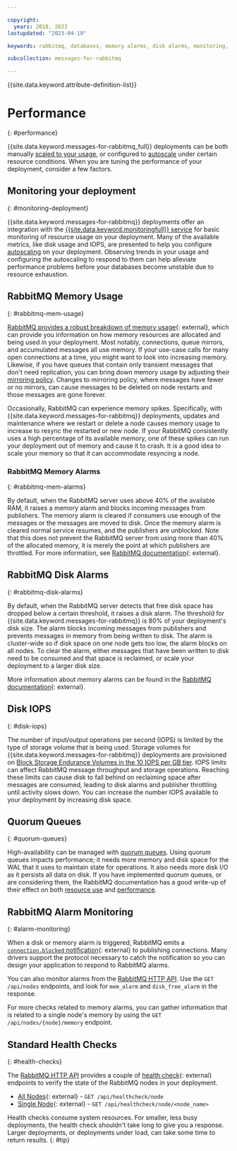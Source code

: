 ```yaml
---

copyright:
  years: 2018, 2023
lastupdated: "2023-04-19"

keywords: rabbitmq, databases, memory alarms, disk alarms, monitoring, disk I/O, rabbitmq performance

subcollection: messages-for-rabbitmq

---
```


{{site.data.keyword.attribute-definition-list}}

# Performance
{: #performance}

{{site.data.keyword.messages-for-rabbitmq_full}} deployments can be both manually [scaled to your usage](/docs/messages-for-rabbitmq?topic=messages-for-rabbitmq-resources-scaling), or configured to [autoscale](/docs/messages-for-rabbitmq?topic=messages-for-rabbitmq-autoscaling) under certain resource conditions. When you are tuning the performance of your deployment, consider a few factors.

## Monitoring your deployment
{: #monitoring-deployment}

{{site.data.keyword.messages-for-rabbitmq}} deployments offer an integration with the [{{site.data.keyword.monitoringfull}} service](/docs/messages-for-rabbitmq?topic=messages-for-rabbitmq-monitoring) for basic monitoring of resource usage on your deployment. Many of the available metrics, like disk usage and IOPS, are presented to help you configure [autoscaling](/docs/messages-for-rabbitmq?topic=messages-for-rabbitmq-autoscaling) on your deployment. Observing trends in your usage and configuring the autoscaling to respond to them can help alleviate performance problems before your databases become unstable due to resource exhaustion.

## RabbitMQ Memory Usage
{: #rabbitmq-mem-usage}

[RabbitMQ provides a robust breakdown of memory usage](https://www.rabbitmq.com/memory-use.html#breakdown){: external}, which can provide you information on how memory resources are allocated and being used in your deployment. Most notably, connections, queue mirrors, and accumulated messages all use memory. If your use-case calls for many open connections at a time, you might want to look into increasing memory. Likewise, if you have queues that contain only transient messages that don't need replication, you can bring down memory usage by adjusting their [mirroring policy](/docs/messages-for-rabbitmq?topic=messages-for-rabbitmq-high-availability#high-availability-queue-configuration). Changes to mirroring policy, where messages have fewer or no mirrors, can cause messages to be deleted on node restarts and those messages are gone forever.

Occasionally, RabbitMQ can experience memory spikes. Specifically, with {{site.data.keyword.messages-for-rabbitmq}} deployments, updates and maintenance where we restart or delete a node causes memory usage to increase to resync the restarted or new node. If your RabbitMQ consistently uses a high percentage of its available memory, one of these spikes can run your deployment out of memory and cause it to crash. It is a good idea to scale your memory so that it can accommodate resyncing a node.

### RabbitMQ Memory Alarms
{: #rabbitmq-mem-alarms}

By default, when the RabbitMQ server uses above 40% of the available RAM, it raises a memory alarm and blocks incoming messages from publishers. The memory alarm is cleared if consumers use enough of the messages or the messages are moved to disk. Once the memory alarm is cleared normal service resumes, and the publishers are unblocked. Note that this does not prevent the RabbitMQ server from using more than 40% of the allocated memory, it is merely the point at which publishers are throttled. For more information, see [RabbitMQ documentation](https://www.rabbitmq.com/memory.html){: external}.

## RabbitMQ Disk Alarms
{: #rabbitmq-disk-alarms}

By default, when the RabbitMQ server detects that free disk space has dropped below a certain threshold, it raises a disk alarm. The threshold for {{site.data.keyword.messages-for-rabbitmq}} is 80% of your deployment's disk size. The alarm blocks incoming messages from publishers and prevents messages in memory from being written to disk. The alarm is cluster-wide so if disk space on one node gets too low, the alarm blocks on all nodes. To clear the alarm, either messages that have been written to disk need to be consumed and that space is reclaimed, or scale your deployment to a larger disk size.

More information about memory alarms can be found in the [RabbitMQ documentation](https://www.rabbitmq.com/disk-alarms.html){: external}.

## Disk IOPS
{: #disk-iops}

The number of input/output operations per second (IOPS) is limited by the type of storage volume that is being used. Storage volumes for {{site.data.keyword.messages-for-rabbitmq}} deployments are provisioned on [Block Storage Endurance Volumes in the 10 IOPS per GB tier](/docs/BlockStorage?topic=BlockStorage-orderingthroughConsole#orderingthroughConsoleEndurance). IOPS limits can affect RabbitMQ message throughput and storage operations. Reaching these limits can cause disk to fall behind on reclaiming space after messages are consumed, leading to disk alarms and publisher throttling until activity slows down. You can increase the number IOPS available to your deployment by increasing disk space.

## Quorum Queues
{: #quorum-queues}

High-availability can be managed with [quorum queues](https://www.rabbitmq.com/quorum-queues.html). Using quorum queues impacts performance; it needs more memory and disk space for the WAL that it uses to maintain state for operations. It also needs more disk I/O as it persists all data on disk. If you have implemented quorum queues, or are considering them, the RabbitMQ documentation has a good write-up of their effect on both [resource use](https://www.rabbitmq.com/quorum-queues.html#resource-use) and [performance](https://www.rabbitmq.com/quorum-queues.html#performance).

## RabbitMQ Alarm Monitoring
{: #alarm-monitoring}

When a disk or memory alarm is triggered, RabbitMQ emits a [`connection.blocked` notification](https://www.rabbitmq.com/connection-blocked.html){: external} to publishing connections. Many drivers support the protocol necessary to catch the notification so you can design your application to respond to RabbitMQ alarms.

You can also monitor alarms from the [RabbitMQ HTTP API](/docs/messages-for-rabbitmq?topic=messages-for-rabbitmq-management-plugin#rabbitmq-management-http-api). Use the `GET /api/nodes` endpoints, and look for `mem_alarm` and `disk_free_alarm` in the response.

For more checks related to memory alarms, you can gather information that is related to a single node's memory by using the `GET /api/nodes/{node}/memory` endpoint.

## Standard Health Checks
{: #health-checks}

The [RabbitMQ HTTP API](/docs/messages-for-rabbitmq?topic=messages-for-rabbitmq-management-plugin#rabbitmq-management-http-api) provides a couple of [health check](https://www.rabbitmq.com/monitoring.html#health-checks){: external} endpoints to verify the state of the RabbitMQ nodes in your deployment. 

- [All Nodes](https://www.rabbitmq.com/monitoring.html#node-metrics){: external} - `GET /api/healthcheck/node`
- [Single Node](https://www.rabbitmq.com/monitoring.html#node-metrics){: external} - `GET /api/healthcheck/node/<node_name>`

Health checks consume system resources. For smaller, less busy deployments, the health check shouldn't take long to give you a response. Larger deployments, or deployments under load, can take some time to return results.
{: #tip}
